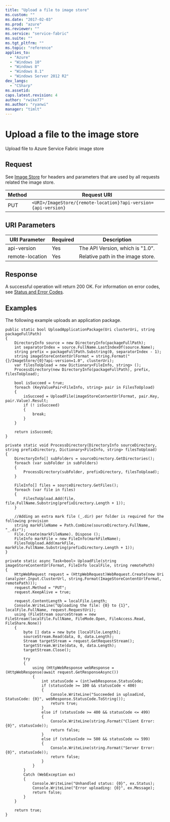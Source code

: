 ```yaml
---
title: "Upload a file to image store"
ms.custom: ""
ms.date: "2017-02-03"
ms.prod: "azure"
ms.reviewer: ""
ms.service: "service-fabric"
ms.suite: ""
ms.tgt_pltfrm: ""
ms.topic: "reference"
applies_to: 
  - "Azure"
  - "Windows 10"
  - "Windows 8"
  - "Windows 8.1"
  - "Windows Server 2012 R2"
dev_langs: 
  - "CSharp"
ms.assetid: 
caps.latest.revision: 4
author: "rwike77"
ms.author: "ryanwi"
manager: "timlt"
---
```

# Upload a file to the image store
Upload file to Azure Service Fabric image store  
  
## Request  
 See [Image Store](image-store.md) for headers and parameters that are used by all requests related the image store.  
  
|Method|Request URI|  
|------------|-----------------|  
|PUT|`<URI>/ImageStore/{remote-location}?api-version={api-version}`|  
  
## URI Parameters  
  
|URI Parameter|Required|Description|  
|-------------------|--------------|-----------------|  
|api-version|Yes|The API Version, which is "1.0”.|  
|remote-location|Yes|Relative path in the image store.|  
  
## Response  
 A successful operation will return 200 OK. For information on error codes, see [Status and Error Codes](status-and-error-codes1.md).  
  
## Examples  
 The following example uploads an application package.  
  
```  
public static bool UploadApplicationPackage(Uri clusterUri, string packageFullPath)
{ 
    DirectoryInfo source = new DirectoryInfo(packageFullPath);
    int separatorIndex = source.FullName.LastIndexOf(source.Name);
    string prefix = packageFullPath.Substring(0, separatorIndex - 1);
    string imageStoreContentUrlFormat = string.Format("{}/ImageStore/{0}?api-version=1.0", clusterUri);
    var filesToUpload = new Dictionary<FileInfo, string> ();
    ProcessDirectory(new DirectoryInfo(packageFullPath), prefix, filesToUpload);

    bool isSucceed = true;
    foreach (KeyValuePair<FileInfo, string> pair in FilesToUpload)
    {
        isSucceed = UploadFile(imageStoreContentUrlFormat, pair.Key, pair.Value).Result;
        if (! isSucceed)
        {
            break;
        }
    }

    return isSucceed;
}

private static void ProcessDirectory(DirectoryInfo sourceDirectory, string prefixDirectory, Dictionary<FileInfo, string> filesToUpload)
{
    DirectoryInfo[] subFolders = sourceDirectory.GetDirectories();
    foreach (var subFolder in subFolders)
    {
        ProcessDirectory(subFolder, prefixDirectory, filesToUpload);
    }

    FileInfo[] files = sourceDirectory.GetFiles();
    foreach (var file in files)
    {
        FilesToUpload.Add(file, file.FullName.Substring(prefixDirectory.Length + 1));
    }

    //Adding an extra mark file (_.dir) per folder is required for the following provision
    string markFileName = Path.Combine(sourceDirectory.FullName, "_.dir");
    File.Create(markFileName). Dispose ();
    FileInfo markFile = new FileInfo(markFileName);
    FilesToUpload.Add(markFile, markFile.FullName.Substring(prefixDirectory.Length + 1));
}

private static async Task<bool> UploadFile(string imageStoreContentUrlFormat, FileInfo localFile, string remotePath)
{
    HttpWebRequest request = (HttpWebRequest)WebRequest.Create(new Uri (analyzer.Input.ClusterUrl, string.Format(ImageStoreContentUrlFormat, remotePath)));
    request.Method = "PUT";
    request.KeepAlive = true;

    request.ContentLength = localFile.Length;
    Console.WriteLine("Uploading the file: {0} to {1}", localFile.FullName, request.RequestUri);
    using (FileStream sourceStream = new FileStream(localFile.FullName, FileMode.Open, FileAccess.Read, FileShare.None))
    {
        byte [] data = new byte [localFile.Length];
        sourceStream.Read(data, 0, data.Length);
        Stream targetStream = request.GetRequestStream();
        targetStream.Write(data, 0, data.Length);
        targetStream.Close();

        try
        {
            using (HttpWebResponse webResponse = (HttpWebResponse)await request.GetResponseAsync())
            {
                int statusCode = (int)webResponse.StatusCode;
                if (statusCode >= 100 && statusCode < 400)
                {
                    Console.WriteLine("Succeeded in uploadind, StatusCode: {0}", webResponse.StatusCode.ToString());
                    return true;
                }
                else if (statusCode >= 400 && statusCode <= 499)
                {
                    Console.WriteLine(string.Format("Client Error: {0}", statusCode));
                    return false;
                }
                else if (statusCode >= 500 && statusCode <= 599)
                {
                    Console.WriteLine(string.Format("Server Error: {0}", statusCode));
                    return false;
                }
            }
        }
        Catch (WebException ex)
        {
            Console.WriteLine("Unhandled status: {0}", ex.Status);
            Console.WriteLine("Error uploading: {0}", ex.Message);
            return false;
        }
    }

    return true;
}
  
```